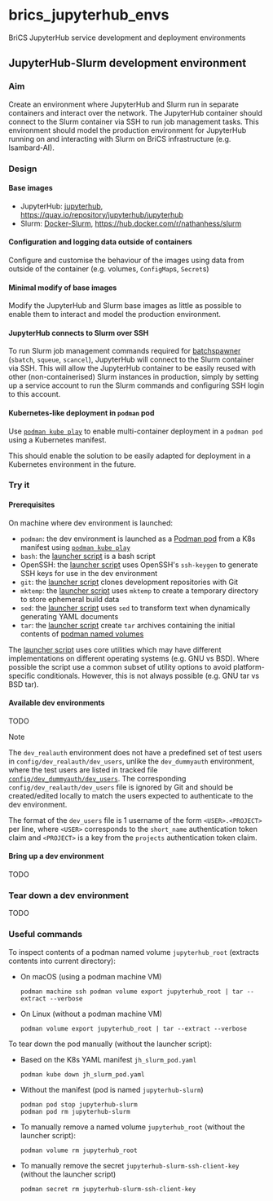# brics_jupyterhub_envs

BriCS JupyterHub service development and deployment environments

## JupyterHub-Slurm development environment

### Aim

Create an environment where JupyterHub and Slurm run in separate containers and interact over the network. The JupyterHub container should connect to the Slurm container via SSH to run job management tasks. This environment should model the production environment for JupyterHub running on and interacting with Slurm on BriCS infrastructure (e.g. Isambard-AI).

### Design

#### Base images

* JupyterHub: [jupyterhub](https://github.com/jupyterhub/jupyterhub), <https://quay.io/repository/jupyterhub/jupyterhub>
* Slurm: [Docker-Slurm](https://github.com/owhere/docker-slurm), <https://hub.docker.com/r/nathanhess/slurm>

#### Configuration and logging data outside of containers

Configure and customise the behaviour of the images using data from outside of the container (e.g. volumes, `ConfigMap`s, `Secret`s)

#### Minimal modify of base images

Modify the JupyterHub and Slurm base images as little as possible to enable them to interact and model the production environment.

#### JupyterHub connects to Slurm over SSH

To run Slurm job management commands required for [batchspawner](https://github.com/jupyterhub/batchspawner/) (`sbatch`, `squeue`, `scancel`), JupyterHub will connect to the Slurm container via SSH. This will allow the JupyterHub container to be easily reused with other (non-containerised) Slurm instances in production, simply by setting up a service account to run the Slurm commands and configuring SSH login to this account.

#### Kubernetes-like deployment in `podman` pod

Use [`podman kube play`][podman-kube-play-podman-docs] to enable multi-container deployment in a `podman pod` using a Kubernetes manifest.

[podman-kube-play-podman-docs]: https://docs.podman.io/en/stable/markdown/podman-kube-play.1.html

This should enable the solution to be easily adapted for deployment in a Kubernetes environment in the future.

### Try it

#### Prerequisites

On machine where dev environment is launched:

* `podman`: the dev environment is launched as a [Podman pod][podman-pod-podman-docs] from a K8s manifest using [`podman kube play`][podman-kube-play-podman-docs]
* `bash`: the [launcher script](./jh_slurm_pod.sh) is a bash script
* OpenSSH: the [launcher script](./jh_slurm_pod.sh) uses OpenSSH's `ssh-keygen` to generate SSH keys for use in the dev environment
* `git`: the [launcher script](./jh_slurm_pod.sh) clones development repositories with Git
* `mktemp`: the [launcher script](./jh_slurm_pod.sh) uses `mktemp` to create a temporary directory to store ephemeral build data 
* `sed`: the [launcher script](./jh_slurm_pod.sh) uses `sed` to transform text when dynamically generating YAML documents
* `tar`: the [launcher script](./jh_slurm_pod.sh) create `tar` archives containing the initial contents of [podman named volumes][podman-volume-podman-docs]

The [launcher script](./jh_slurm_pod.sh) uses core utilities which may have different implementations on different operating systems (e.g. GNU vs BSD). Where possible the script use a common subset of utility options to avoid platform-specific conditionals. However, this is not always possible (e.g. GNU tar vs BSD tar).

[podman-pod-podman-docs]: https://docs.podman.io/en/stable/markdown/podman-pod.1.html
[podman-volume-podman-docs]: https://docs.podman.io/en/stable/markdown/podman-volume.1.html

#### Available dev environments

TODO

> [!NOTE]
> The `dev_realauth` environment does not have a predefined set of test users in `config/dev_realauth/dev_users`, unlike the `dev_dummyauth` environment, where the test users are listed in tracked file [`config/dev_dummyauth/dev_users`](./config/dev_dummyauth/dev_users).
> The corresponding `config/dev_realauth/dev_users` file is ignored by Git and should be created/edited locally to match the users expected to authenticate to the dev environment.
>
> The format of the `dev_users` file is 1 username of the form `<USER>.<PROJECT>` per line, where `<USER>` corresponds to the `short_name` authentication token claim and `<PROJECT>` is a key from the `projects` authentication token claim.

#### Bring up a dev environment

TODO

### Tear down a dev environment

TODO

### Useful commands

To inspect contents of a podman named volume `jupyterhub_root` (extracts contents into current directory):

* On macOS (using a podman machine VM)

  ```shell
  podman machine ssh podman volume export jupyterhub_root | tar --extract --verbose
  ```

* On Linux (without a podman machine VM)

  ```shell
  podman volume export jupyterhub_root | tar --extract --verbose
  ```

To tear down the pod manually (without the launcher script):

* Based on the K8s YAML manifest `jh_slurm_pod.yaml`

  ```shell
  podman kube down jh_slurm_pod.yaml 
  ```

* Without the manifest (pod is named `jupyterhub-slurm`)

  ```shell
  podman pod stop jupyterhub-slurm
  podman pod rm jupyterhub-slurm
  ```

* To manually remove a named volume `jupyterhub_root` (without the launcher script):

  ```shell
  podman volume rm jupyterhub_root
  ```

* To manually remove the secret `jupyterhub-slurm-ssh-client-key` (without the launcher script)

  ```shell
  podman secret rm jupyterhub-slurm-ssh-client-key
  ```
